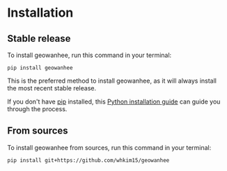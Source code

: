# Installation

## Stable release

To install geowanhee, run this command in your terminal:

```
pip install geowanhee
```

This is the preferred method to install geowanhee, as it will always install the most recent stable release.

If you don't have [pip](https://pip.pypa.io) installed, this [Python installation guide](http://docs.python-guide.org/en/latest/starting/installation/) can guide you through the process.

## From sources

To install geowanhee from sources, run this command in your terminal:

```
pip install git+https://github.com/whkim15/geowanhee
```
